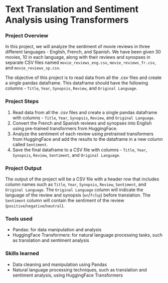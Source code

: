 # Text Translation and Sentiment Analysis using Transformers

### Project Overview
In this project, we will analyze the sentiment of movie reviews in three different languages - English, French, and Spanish. We have been given 30 movies, 10 in each language, along with their reviews and synopses in separate CSV files named `movie_reviews_eng.csv`, `movie_reviews_fr.csv`, and `movie_reviews_sp.csv`.

The objective of this project is to read data from all the .csv files and create a single pandas dataframe. This dataframe should have the following columns - `Title`, `Year`, `Synopsis`, `Review`, and `Original Language`.

### Project Steps
1. Read data from all the .csv files and create a single pandas dataframe with columns - `Title`, `Year`, `Synopsis`, `Review`, and `Original Language`.
2. Convert the French and Spanish reviews and synopses into English using pre-trained transformers from HuggingFace.
3. Analyze the sentiment of each review using pretrained transformers from HuggingFace and add the results to the dataframe in a new column called `Sentiment`.
4. Save the final dataframe to a CSV file with columns - `Title`, `Year`, `Synopsis`, `Review`, `Sentiment`, and `Original Language`.

### Project Output
The output of the project will be a CSV file with a header row that includes column names such as `Title`, `Year`, `Synopsis`, `Review`, `Sentiment`, and `Original Language`. The `Original Language` column will indicate the language of the review and synopsis (`en`/`fr`/`sp`) before translation. The `Sentiment` column will contain the sentiment of the review (`positive`/`negative`/`neutral`).

### Tools used
- Pandas: for data manipulation and analysis
- HuggingFace Transformers: for natural language processing tasks, such as translation and sentiment analysis

### Skills learned
- Data cleaning and manipulation using Pandas
- Natural language processing techniques, such as translation and sentiment analysis, using HuggingFace Transformers






